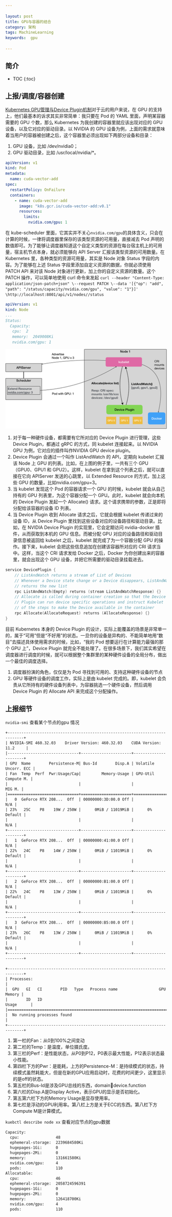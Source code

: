```yaml
---

layout: post
title: GPU与容器的结合
category: 架构
tags: MachineLearning
keywords:  gpu

---
```


## 简介
* TOC
{:toc}


## 上报/调度/容器创建

[Kubernetes GPU管理与Device Plugin机制](https://time.geekbang.org/column/article/70876)对于云的用户来说，在 GPU 的支持上，他们最基本的诉求其实非常简单：我只要在 Pod 的 YAML 里面，声明某容器需要的 GPU 个数，那么 Kubernetes 为我创建的容器里就应该出现对应的 GPU 设备，以及它对应的驱动目录。以 NVIDIA 的 GPU 设备为例，上面的需求就意味着当用户的容器被创建之后，这个容器里必须出现如下两部分设备和目录：
1. GPU 设备，比如 /dev/nvidia0；
2. GPU 驱动目录，比如 /usr/local/nvidia/*。

```yml
apiVersion: v1
kind: Pod
metadata:
  name: cuda-vector-add
spec:
  restartPolicy: OnFailure
  containers:
    - name: cuda-vector-add
      image: "k8s.gcr.io/cuda-vector-add:v0.1"
      resources:
        limits:
          nvidia.com/gpu: 1
```

在 kube-scheduler 里面，它其实并不关心`nvidia.com/gpu`的具体含义，只会在计算的时候，一律将调度器里保存的该类型资源的可用量，直接减去 Pod 声明的数值即可。为了能够让调度器知道这个自定义类型的资源在每台宿主机上的可用量，宿主机节点本身，就必须能够向 API Server 汇报该类型资源的可用数量。在 Kubernetes 里，各种类型的资源可用量，其实是 Node 对象 Status 字段的内容。为了能够在上述 Status 字段里添加自定义资源的数据，你就必须使用 PATCH API 来对该 Node 对象进行更新，加上你的自定义资源的数量。这个 PATCH 操作，可以简单地使用 curl 命令来发起 `curl --header "Content-Type: application/json-patch+json" \--request PATCH \--data '[{"op": "add", "path": "/status/capacity/nvidia.com/gpu", "value": "1"}]' \http://localhost:8001/api/v1/nodes//status`

```yml
apiVersion: v1
kind: Node
...
Status:
  Capacity:
   cpu:  2
   memory:  2049008Ki
   nvidia.com/gpu: 1
```

![](/public/upload/kubernetes/gpu_device_plugin.png)

1. 对于每一种硬件设备，都需要有它所对应的 Device Plugin 进行管理，这些 Device Plugin，都通过 gRPC 的方式，同 kubelet 连接起来。以 NVIDIA GPU 为例，它对应的插件叫作NVIDIA GPU device plugin。
2. Device Plugin 会通过一个叫作 ListAndWatch 的 API，定期向 kubelet 汇报该 Node 上 GPU 的列表。比如，在上图的例子里，一共有三个 GPU（GPU0、GPU1 和 GPU2）。这样，kubelet 在拿到这个列表之后，就可以直接在它向 APIServer 发送的心跳里，以 Extended Resource 的方式，加上这些 GPU 的数量，比如nvidia.com/gpu=3。
3. 当 kubelet 发现这个 Pod 的容器请求一个 GPU 的时候，kubelet 就会从自己持有的 GPU 列表里，为这个容器分配一个 GPU。此时，kubelet 就会向本机的 Device Plugin 发起一个 Allocate() 请求。这个请求携带的参数，正是即将分配给该容器的设备 ID 列表。
4. 当 Device Plugin 收到 Allocate 请求之后，它就会根据 kubelet 传递过来的设备 ID，从 Device Plugin 里找到这些设备对应的设备路径和驱动目录。比如，在 NVIDIA Device Plugin 的实现里，它会定期访问 nvidia-docker 插件，从而获取到本机的 GPU 信息。而被分配 GPU 对应的设备路径和驱动目录信息被返回给 kubelet 之后，kubelet 就完成了为一个容器分配 GPU 的操作。接下来，kubelet 会把这些信息追加在创建该容器所对应的 CRI 请求当中。这样，当这个 CRI 请求发给 Docker 之后，Docker 为你创建出来的容器里，就会出现这个 GPU 设备，并把它所需要的驱动目录挂载进去。

```go
service DevicePlugin {
    // ListAndWatch returns a stream of List of Devices
    // Whenever a Device state change or a Device disappears, ListAndWatch
    // returns the new list
    rpc ListAndWatch(Empty) returns (stream ListAndWatchResponse) {}
    // Allocate is called during container creation so that the Device
    // Plugin can run device specific operations and instruct Kubelet
    // of the steps to make the Device available in the container
    rpc Allocate(AllocateRequest) returns (AllocateResponse) {}
}
```
目前 Kubernetes 本身的 Device Plugin 的设计，实际上能覆盖的场景是非常单一的，属于“可用”但是“不好用”的状态。一旦你的设备是异构的、不能简单地用“数目”去描述具体使用需求的时候，比如，“我的 Pod 想要运行在计算能力最强的那个 GPU 上”，Device Plugin 就完全不能处理了。在很多场景下，我们其实希望在调度器进行调度的时候，就可以根据整个集群里的某种硬件设备的全局分布，做出一个最佳的调度选择。
1. 调度器扮演的角色，仅仅是为 Pod 寻找到可用的、支持这种硬件设备的节点
2. GPU 等硬件设备的调度工作，实际上是由 kubelet 完成的。即，kubelet 会负责从它所持有的硬件设备列表中，为容器挑选一个硬件设备，然后调用 Device Plugin 的 Allocate API 来完成这个分配操作。

## 上报细节

`nvidia-smi` 查看某个节点的gpu 情况

```
+-----------------------------------------------------------------------------+
| NVIDIA-SMI 460.32.03    Driver Version: 460.32.03    CUDA Version: 11.2     |
|-------------------------------+----------------------+----------------------+
| GPU  Name        Persistence-M| Bus-Id        Disp.A | Volatile Uncorr. ECC |
| Fan  Temp  Perf  Pwr:Usage/Cap|         Memory-Usage | GPU-Util  Compute M. |
|                               |                      |               MIG M. |
|===============================+======================+======================|
|   0  GeForce RTX 208...  Off  | 00000000:3D:00.0 Off |                  N/A |
| 23%   25C    P8    19W / 250W |      0MiB / 11019MiB |      0%      Default |
|                               |                      |                  N/A |
+-------------------------------+----------------------+----------------------+
|   1  GeForce RTX 208...  Off  | 00000000:41:00.0 Off |                  N/A |
| 22%   24C    P8    14W / 250W |      0MiB / 11019MiB |      0%      Default |
|                               |                      |                  N/A |
+-------------------------------+----------------------+----------------------+
|   2  GeForce RTX 208...  Off  | 00000000:B1:00.0 Off |                  N/A |
| 22%   24C    P8    13W / 250W |      0MiB / 11019MiB |      0%      Default |
|                               |                      |                  N/A |
+-------------------------------+----------------------+----------------------+
|   3  GeForce RTX 208...  Off  | 00000000:B5:00.0 Off |                  N/A |
| 23%   26C    P8    13W / 250W |      0MiB / 11019MiB |      0%      Default |
|                               |                      |                  N/A |
+-------------------------------+----------------------+----------------------+

+-----------------------------------------------------------------------------+
| Processes:                                                                  |
|  GPU   GI   CI        PID   Type   Process name                  GPU Memory |
|        ID   ID                                                   Usage      |
|=============================================================================|
|  No running processes found                                                 |
+-----------------------------------------------------------------------------+
```
1. 第一栏的Fan：从0到100%之间变动
2. 第二栏的Temp：是温度，单位摄氏度。
3. 第三栏的Perf：是性能状态，从P0到P12，P0表示最大性能，P12表示状态最小性能。
3. 第四栏下方的Pwr：是能耗，上方的Persistence-M：是持续模式的状态，持续模式虽然耗能大，但是在新的GPU应用启动时，花费的时间更少，这里显示的是off的状态。
5. 第五栏的Bus-Id是涉及GPU总线的东西，domain:bus:device.function
6. 第六栏的Disp.A是Display Active，表示GPU的显示是否初始化。
7. 第五第六栏下方的Memory Usage是显存使用率。
8. 第七栏是浮动的GPU利用率。第八栏上方是关于ECC的东西。第八栏下方Compute M是计算模式。

`kuebctl describe node xx` 查看对应节点的gpu数据
```
Capacity:
  cpu:                48
  ephemeral-storage:  2239684580Ki
  hugepages-1Gi:      0
  hugepages-2Mi:      0
  memory:             131661580Ki
  nvidia.com/gpu:     4
  pods:               110
Allocatable:
  cpu:                46
  ephemeral-storage:  2058724596391
  hugepages-1Gi:      0
  hugepages-2Mi:      0
  memory:             126418700Ki
  nvidia.com/gpu:     4
  pods:               110
```



